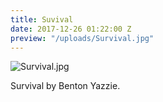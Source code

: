 ```yaml
---
title: Suvival
date: 2017-12-26 01:22:00 Z
preview: "/uploads/Survival.jpg"
---
```


![Survival.jpg](/uploads/Survival.jpg)

Survival by Benton Yazzie.